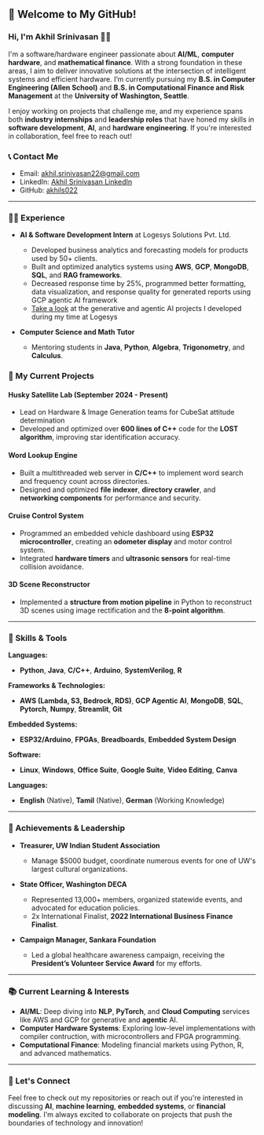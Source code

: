 ## 👋 Welcome to My GitHub! 

### Hi, I'm **Akhil Srinivasan** 👨‍💻

I'm a software/hardware engineer passionate about **AI/ML**, **computer hardware**, and **mathematical finance**. With a strong foundation in these areas, I aim to deliver innovative solutions at the intersection of intelligent systems and efficient hardware. I’m currently pursuing my **B.S. in Computer Engineering (Allen School)** and **B.S. in Computational Finance and Risk Management** at the **University of Washington, Seattle**.

I enjoy working on projects that challenge me, and my experience spans both **industry internships** and **leadership roles** that have honed my skills in **software development**, **AI**, and **hardware engineering**. If you're interested in collaboration, feel free to reach out!

### 📞 Contact Me
- Email: [akhil.srinivasan22@gmail.com](mailto:akhil.srinivasan22@gmail.com)
- LinkedIn: [Akhil Srinivasan LinkedIn](https://www.linkedin.com/in/akhil-srinivasan22)
- GitHub: [akhils022](https://github.com/akhils022)

---

### 👨‍💻 Experience

- **AI & Software Development Intern** at Logesys Solutions Pvt. Ltd.
  - Developed business analytics and forecasting models for products used by 50+ clients.
  - Built and optimized analytics systems using **AWS**, **GCP**, **MongoDB**, **SQL**, and **RAG frameworks**.
  - Decreased response time by 25%, programmed better formatting, data visualization, and response quality for generated reports using GCP agentic AI framework
  - [Take a look](https://github.com/akhils022/internshipProjects) at the generative and agentic AI projects I developed during my time at Logesys

- **Computer Science and Math Tutor**  
  - Mentoring students in **Java**, **Python**, **Algebra**, **Trigonometry**, and **Calculus**.

### 🚀 My Current Projects

#### **Husky Satellite Lab** (September 2024 - Present)
- Lead on Hardware & Image Generation teams for CubeSat attitude determination
- Developed and optimized over **600 lines of C++** code for the **LOST algorithm**, improving star identification accuracy.

#### **Word Lookup Engine**
- Built a multithreaded web server in **C/C++** to implement word search and frequency count across directories.
- Designed and optimized **file indexer**, **directory crawler**, and **networking components** for performance and security.

#### **Cruise Control System**
- Programmed an embedded vehicle dashboard using **ESP32 microcontroller**, creating an **odometer display** and motor control system.
- Integrated **hardware timers** and **ultrasonic sensors** for real-time collision avoidance.

#### **3D Scene Reconstructor**
- Implemented a **structure from motion pipeline** in Python to reconstruct 3D scenes using image rectification and the **8-point algorithm**.

---

### 🌱 Skills & Tools

**Languages:**  
- **Python**, **Java**, **C/C++**, **Arduino**, **SystemVerilog**, **R**

**Frameworks & Technologies:**  
- **AWS (Lambda, S3, Bedrock, RDS)**, **GCP Agentic AI**, **MongoDB**, **SQL**, **Pytorch**, **Numpy**, **Streamlit**, **Git**

**Embedded Systems:**  
- **ESP32/Arduino**, **FPGAs**, **Breadboards**, **Embedded System Design**

**Software:**  
- **Linux**, **Windows**, **Office Suite**, **Google Suite**, **Video Editing**, **Canva**

**Languages:**  
- **English** (Native), **Tamil** (Native), **German** (Working Knowledge)

---

### 🏅 Achievements & Leadership

- **Treasurer, UW Indian Student Association**
  - Manage $5000 budget, coordinate numerous events for one of UW's largest cultural organizations.

- **State Officer, Washington DECA**  
  - Represented 13,000+ members, organized statewide events, and advocated for education policies.
  - 2x International Finalist, **2022 International Business Finance Finalist**.

- **Campaign Manager, Sankara Foundation**  
  - Led a global healthcare awareness campaign, receiving the **President’s Volunteer Service Award** for my efforts.

---

### 📚 Current Learning & Interests
- **AI/ML**: Deep diving into **NLP**, **PyTorch**, and **Cloud Computing** services like AWS and GCP for generative and **agentic** AI.
- **Computer Hardware Systems**: Exploring low-level implementations with compiler contruction, with microcontrollers and FPGA programming.
- **Computational Finance**: Modeling financial markets using Python, R, and advanced mathematics.

---

### 💬 Let's Connect
Feel free to check out my repositories or reach out if you're interested in discussing **AI**, **machine learning**, **embedded systems**, or **financial modeling**. I'm always excited to collaborate on projects that push the boundaries of technology and innovation!

